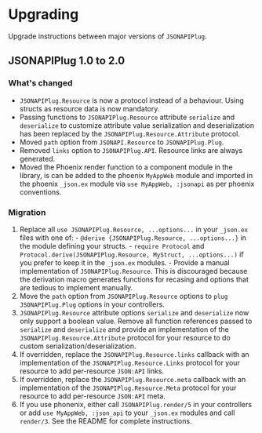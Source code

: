 # Upgrading

Upgrade instructions between major versions of `JSONAPIPlug`.

## JSONAPIPlug 1.0 to 2.0

### What's changed

- `JSONAPIPlug.Resource` is now a protocol instead of a behaviour.
  Using structs as resource data is now mandatory.
- Passing functions to `JSONAPIPlug.Resource` attribute `serialize`
  and `deserialize` to customize attribute value serialization and
  deserialization has been replaced by the `JSONAPIPlug.Resource.Attribute`
  protocol.
- Moved `path` option from `JSONAPI.Resource` to `JSONAPIPlug.Plug`.
- Removed `links` option to `JSONAPIPlug.API`. Resource links are always generated.
- Moved the Phoenix render function to a component module in the library, is can be
  added to the phoenix `MyAppWeb` module and imported in the phoenix `_json.ex`
  module via `use MyAppWeb, :jsonapi` as per phoenix conventions.

### Migration

  1. Replace all `use JSONAPIPlug.Resource, ...options...` in your `_json.ex` files with one of:
    - `@derive {JSONAPIPlug.Resource, ...options...}` in the module defining your structs.
    - `require Protocol` and `Protocol.derive(JSONAPIPlug.Resource, MyStruct, ...options...)`
      if you prefer to keep it in the `_json.ex` modules.
    - Provide a manual implementation of `JSONAPIPlug.Resource`. This is discouraged
      because the derivation macro generates functions for recasing and options that are tedious to
      implement manually.
  2. Move the `path` option from `JSONAPIPlug.Resource` options to `plug JSONAPIPlug.Plug` options in your controllers.
  3. `JSONAPIPlug.Resource` attribute options `serialize` and `deserialize` now only support a boolean value.
      Remove all function references passed to `serialize` and `deserialize` and provide an implementation
      of the `JSONAPIPlug.Resource.Attribute` protocol for your resource to do custom serialization/deserialization.
  4. If overridden, replace the `JSONAPIPlug.Resource.links` callback with an implementation of the
     `JSONAPIPlug.Resource.Links` protocol for your resource to add per-resource `JSON:API` links.
  5. If overridden, replace the `JSONAPIPlug.Resource.meta` callback with an implementation of the
    `JSONAPIPlug.Resource.Meta` protocol for your resource to add per-resource `JSON:API` meta.
  6. If you use phonenix, either call `JSONAPIPlug.render/5` in your controllers or add `use MyAppWeb, :json_api`
     to your `_json.ex` modules and call `render/3`. See the README for complete instructions.

